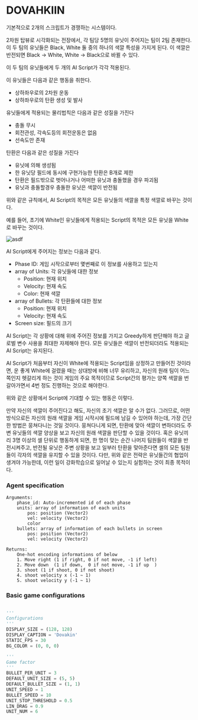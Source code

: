 # DOVAHKIIN

기본적으로 2개의 스크립트가 경쟁하는  시스템이다.

2차원 탑뷰로 시각화되는 전장에서, 각 팀당 5명의 유닛이 주어지는 팀이 2팀 존재한다.
이 두 팀의 유닛들은 Black, White 둘 중의 하나의 색깔 특성을 가지게 된다.
이 색깔은 반전되면 Black -> White, White -> Black으로 바뀔 수 있다.

이 두 팀의 유닛들에게 두 개의 AI Script가 각각 적용된다.

이 유닛들은 다음과 같은 행동을 취한다.

* 상하좌우로의 2차원 운동
* 상하좌우로의 탄환 생성 및 발사

유닛들에게 적용되는 물리법칙은 다음과 같은 성질을 가진다

* 충돌 무시
* 회전관성, 각속도등의 회전운동은 없음
* 선속도만 존재

탄환은 다음과 같은 성질을 가진다

* 유닛에 의해 생성됨
* 한 유닛당 필드에 동시에 구현가능한 탄환은 B개로 제한
* 탄환은 필드밖으로 벗어나거나 어떠한 유닛과 충돌했을 경우 파괴됨
* 유닛과 충돌할경우 충돌한 유닛은 색깔이 반전됨

위와 같은 규칙에서, AI Script의 목적은 모든 유닛들의 색깔을 특정 색깔로 바꾸는 것이다.

예를 들어, 초기에 White인 유닛들에게 적용되는 Script의 목적은 모든 유닛을 White로 바꾸는 것이다.

![asdf](static/screenshot.png)

AI Script에게 주어지는 정보는 다음과 같다.

* Phase ID: 게임 시작으로부터 몇번째로 이 정보를 사용하고 있는지
* array of Units: 각 유닛들에 대한 정보
  * Position: 현재 위치
  * Velocity: 현재 속도
  * Color: 현재 색깔
* array of Bullets: 각 탄환들에 대한 정보
  * Position: 현재 위치
  * Velocity: 현재 속도
* Screen size: 필드의 크기

AI Script는 각 상황에 대해 위에 주어진 정보를 가지고 Greedy하게 판단해야 하고 글로벌 변수 사용을 최대한 자제해야 한다.
모든 유닛들은 색깔이 반전되더라도 적용되는 AI Script는 유지된다.

AI Script가 처음부터 자신이 White에 적용되는 Script임을 상정하고 만들어진 것이라면, 운 좋게 White에 걸렸을 때는 상대방에 비해 너무 유리하고, 자신의 원래 팀이 어느 쪽인지 헷갈리게 하는 것이 게임의 주요 목적이므로 Script간의 평가는 양쪽 색깔을 번갈아가면서 4번 정도 진행하는 것으로 해야한다.

위와 같은 상황에서 Script에 기대할 수 있는 행동은 이렇다.

만약 자신의 색깔이 주어진다고 해도, 자신의 초기 색깔은 알 수가 없다. 그러므로, 어떤 방식으로든 자신의 원래 색깔을 게임 시작시에 필드에 남길 수 있어야 하는데, 가장 간단한 방법은 뭉쳐다니는 것일 것이다. 뭉쳐다니게 되면, 탄환에 맞아 색깔이 변하더라도 주변 유닛들의 색깔 양상을 보고 자신의 원래 색깔을 판단할 수 있을 것이다. 혹은 유닛끼리 3명 이상의 셀 단위로 행동하게 되면, 한 명이 맞는 순간 나머지 팀원들이 색깔을 반전시켜주고, 반전될 유닛은 주변 상황을 보고 일부러 탄환을 맞아준다면 셀의 모든 팀원들이 각자의 색깔을 유지할 수 있을 것이다.
다만, 위와 같은 전략은 유닛들간의 협업이 생겨야 가능한데, 이런 일이 강화학습으로 일어날 수 있는지 실험하는 것이 최종 목적이다.



### Agent specification


	Arguments:
		phase_id: Auto-incremented id of each phase
	    units: array of information of each units
	        pos: position (Vector2)
	        vel: velocity (Vector2)
	        color
	    bullets: array of information of each bullets in screen
	        pos: position (Vector2)
	        vel: velocity (Vector2)
	
	Returns:
	    One-hot encoding informations of below
	    1. Move right (1 if right, 0 if not move, -1 if left)
	    2. Move down  (1 if down,  0 if not move, -1 if up  )
	    3. shoot (1 if shoot, 0 if not shoot)
	    4. shoot velocity x (-1 ~ 1)
	    5. shoot velocity y (-1 ~ 1)
### Basic game configurations

``` python

'''
Configurations
'''
DISPLAY_SIZE = (128, 128)
DISPLAY_CAPTION = 'Dovakin'
STATIC_FPS = 30
BG_COLOR = (0, 0, 0)

'''
Game factor
'''
BULLET_PER_UNIT = 3
DEFAULT_UNIT_SIZE = (5, 5)
DEFAULT_BULLET_SIZE = (1, 1)
UNIT_SPEED = 1
BULLET_SPEED = 10
UNIT_STOP_THRESHOLD = 0.5
LIN_DRAG = 0.9
UNIT_NUM = 6
```

